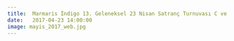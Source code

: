 ```yaml
---
title:  Marmaris İndigo 13. Geleneksel 23 Nisan Satranç Turnuvası C ve D Kategorisi Kayıtları Devam Ediyor.
date:   2017-04-23 14:00:00
image: mayis_2017_web.jpg
---
```

